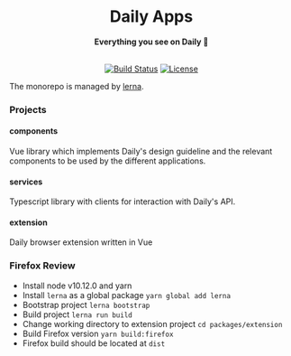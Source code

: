 <div align="center">
  <h1>Daily Apps</h1>
  <strong>Everything you see on Daily 👀</strong>
</div>
<br>
<p align="center">
  <a href="https://circleci.com/gh/dailynowco/daily-apps"><img src="https://img.shields.io/circleci/build/github/dailynowco/daily-apps/master.svg" alt="Build Status"></a>
  <a href="https://github.com/dailynowco/daily-apps/blob/master/LICENSE"><img src="https://img.shields.io/github/license/dailynowco/daily-apps.svg" alt="License"></a>
</p>

The monorepo is managed by [lerna](https://github.com/lerna/lerna).

### Projects

#### components

Vue library which implements Daily's design guideline and the relevant components
to be used by the different applications.

#### services

Typescript library with clients for interaction with Daily's API.

#### extension

Daily browser extension written in Vue  


### Firefox Review

* Install node v10.12.0 and yarn
* Install `lerna` as a global package `yarn global add lerna` 
* Bootstrap project `lerna bootstrap`
* Build project `lerna run build`
* Change working directory to extension project `cd packages/extension`
* Build Firefox version `yarn build:firefox`
* Firefox build should be located at `dist`

